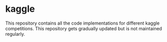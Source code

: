 # kaggle
This repository contains all the code implementations for different kaggle competitions. This repository gets gradually updated but is not maintained regularly.
